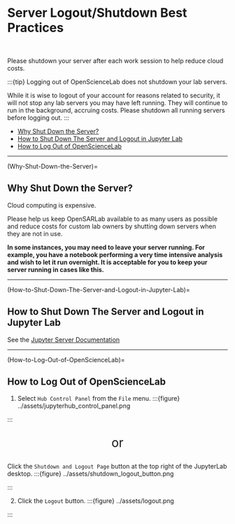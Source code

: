 # Server Logout/Shutdown Best Practices
<br>

Please shutdown your server after each work session to help reduce cloud costs.

:::{tip} Logging out of OpenScienceLab does not shutdown your lab servers.

While it is wise to logout of your account for reasons related to security, it will not stop any lab servers you may have left running. They will continue to run in the background, accruing costs. Please shutdown all running servers before logging out. 
:::

- [Why Shut Down the Server?](#Why-Shut-Down-the-Server)
- [How to Shut Down The Server and Logout in Jupyter Lab](#How-to-Shut-Down-The-Server-and-Logout-in-Jupyter-Lab)
- [How to Log Out of OpenScienceLab](#How-to-Log-Out-of-OpenScienceLab)

---

(Why-Shut-Down-the-Server)=
## Why Shut Down the Server?

Cloud computing is expensive.

Please help us keep OpenSARLab available to as many users as possible and reduce costs for custom lab owners by shutting down servers when they are not in use.

**In some instances, you may need to leave your server running. For example, you
have a notebook performing a very time intensive analysis and wish to let it run
overnight. It is acceptable for you to keep your server running in cases like this.**


---

(How-to-Shut-Down-The-Server-and-Logout-in-Jupyter-Lab)=
## How to Shut Down The Server and Logout in Jupyter Lab

See the [Jupyter Server Documentation](jupyter_servers.md)

---

(How-to-Log-Out-of-OpenScienceLab)=
## How to Log Out of OpenScienceLab

1. Select `Hub Control Panel` from the `File` menu.
:::{figure} ../assets/jupyterhub_control_panel.png

:::

<p style="font-size: 28px; text-align: center;">
or
</p>

Click the `Shutdown and Logout Page` button at the top right of the JupyterLab desktop.
:::{figure} ../assets/shutdown_logout_button.png

:::

2. Click the `Logout` button.
:::{figure} ../assets/logout.png

:::